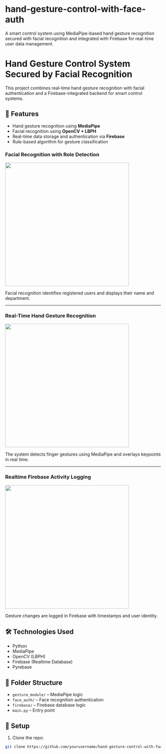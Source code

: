 # hand-gesture-control-with-face-auth
A smart control system using MediaPipe-based hand gesture recognition secured with facial recognition and integrated with Firebase for real-time user data management.

# Hand Gesture Control System Secured by Facial Recognition

This project combines real-time hand gesture recognition with facial authentication and a Firebase-integrated backend for smart control systems.

## 🔧 Features
- Hand gesture recognition using **MediaPipe**
- Facial recognition using **OpenCV + LBPH**
- Real-time data storage and authentication via **Firebase**
- Rule-based algorithm for gesture classification


### Facial Recognition with Role Detection
<img src="hand-gesture-control-with-face-auth/ImagesForDemo/image2.png" width="400"/>

Facial recognition identifies registered users and displays their name and department.

---

### Real-Time Hand Gesture Recognition
<img src="hand-gesture-control-with-face-auth/ImagesForDemo/image1.png" width="400"/>

The system detects finger gestures using MediaPipe and overlays keypoints in real time.

---

### Realtime Firebase Activity Logging
<img src="hand-gesture-control-with-face-auth/ImagesForDemo/image3.png" width="400"/>

Gesture changes are logged in Firebase with timestamps and user identity.


## 🛠️ Technologies Used
- Python
- MediaPipe
- OpenCV (LBPH)
- Firebase (Realtime Database)
- Pyrebase

## 📁 Folder Structure
- `gesture_module/` – MediaPipe logic
- `face_auth/` – Face recognition authentication
- `firebase/` – Firebase database logic
- `main.py` – Entry point

## 🚀 Setup

1. Clone the repo:
```bash
git clone https://github.com/yourusername/hand-gesture-control-with-face-auth.git
